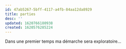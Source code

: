 ```yaml
---
id: 47ab5267-5bff-4117-a4fb-84aa12da8929
title: parties
desc: ''
updated: 1620766180938
created: 1620576285224
---
```

Dans une premier temps ma démarche sera exploratoire... 